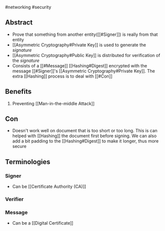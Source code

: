 #networking #security 
## Abstract
- Prove that something from another entity([[#Signer]]) is really from that entity
- [[Asymmetric Cryptography#Private Key]] is used to generate the *signature*
- [[Asymmetric Cryptography#Public Key]] is distributed for verification of the *signature*
- Consists of a [[#Message]] [[Hashing#Digest]] encrypted with the message [[#Signer]]'s [[Asymmetric Cryptography#Private Key]]. The extra [[Hashing]] process is to deal with [[#Con]]

## Benefits
1. Preventing [[Man-in-the-middle Attack]]

## Con
- Doesn't work well on document that is too short or too long. This is can helped with [[Hashing]] the document first before signing. We can also add a bit padding to the [[Hashing#Digest]] to make it longer, thus more secure
## Terminologies 
### Signer
- Can be [[Certificate Authority (CA)]]

### Verifier

### Message
- Can be a [[Digital Certificate]]